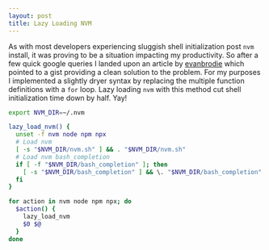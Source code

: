 ```yaml
---
layout: post
title: Lazy Loading NVM
---
```


As with most developers experiencing sluggish shell initialization
post <code>nvm</code> install, it was proving to be a situation
impacting my productivity. So after a few quick google queries I
landed upon an article by [evanbrodie][00] which pointed to a gist
providing a clean solution to the problem. For my purposes I
implemented a slightly dryer syntax by replacing the multiple function
definitions with a <code>for</code> loop. Lazy loading
<code>nvm</code> with this method cut shell initialization time down
by half. Yay!

```bash
export NVM_DIR=~/.nvm

lazy_load_nvm() {
  unset -f nvm node npm npx
  # Load nvm
  [ -s "$NVM_DIR/nvm.sh" ] && . "$NVM_DIR/nvm.sh"
  # Load nvm bash_completion
  if [ -f "$NVM_DIR/bash_completion" ]; then
    [ -s "$NVM_DIR/bash_completion" ] && \. "$NVM_DIR/bash_completion"
  fi
}

for action in nvm node npm npx; do
  $action() {
    lazy_load_nvm
    $0 $@
  }
done
```

[//]: # (Link / Title)
[00]: https://til-engineering.nulogy.com/Slow-Terminal-Startup-Tip-Lazy-Load-NVM/ "Nulogy Engineering TIL, A microblog for web development"